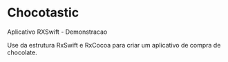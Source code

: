 # Chocotastic
Aplicativo RXSwift - Demonstracao

Use da estrutura RxSwift e RxCocoa para criar um aplicativo de compra de chocolate.

